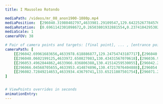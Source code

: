 ```yaml
---
title: I Mausoleo Rotondo

mediaPath: /videos/mr_08_anon1900-1080p.mp4
mediaPosition:  [296040.31980402797,4633981.29109547,129.64225267784576]
mediaRotation:  [0.6961142301098672,0.26503801932881554,0.23741042953020644,0.6235512127316315]
mediaScale: 1
cameraFOV: 38

# Pair of camera points and targets: [final point], ... , [entrance point]
cameraPath: [
    [[296042.69961683656,4633978.618886877,129.24754743187717],[296040.4538643838,4633981.140563784,129.62001801908463]],
    [[296048.0602199125,4633972.650827083,130.43431567070618],[296036.90397848294,4633984.582734382,128.10668482264404]],
    [[296053.4962844862,4633966.836806388,130.41514259530055],[296042.26902446884,4633978.844670022,128.99745311871214]],
    [[296066.04568705655,4633953.414874896,130.47217076404888],[296054.78872473526,4633965.454505962,131.23248852928788]],
    [[296082.72849214653,4633934.43679741,133.65211807501754],[296071.27805419563,4633946.316587659,133.5623718327131]]
]


# ViewPoints overrides in seconds
animationEntry:
---
```

